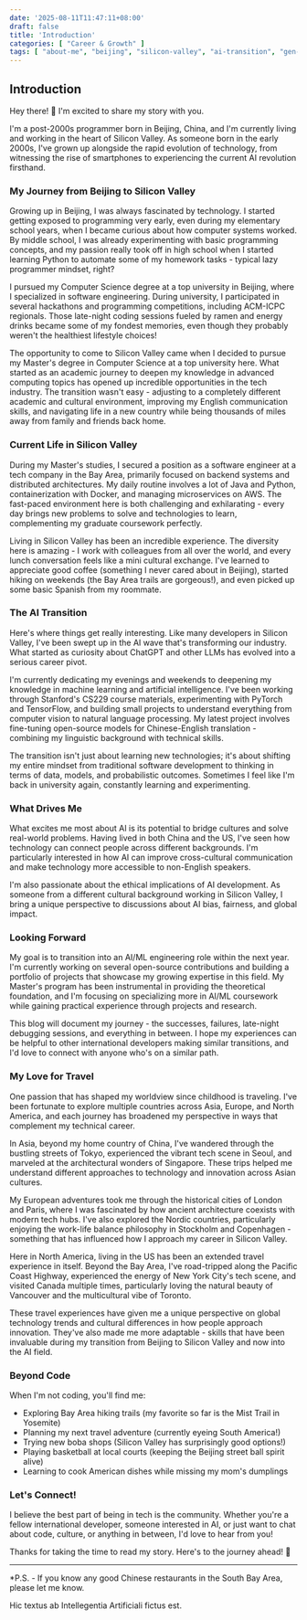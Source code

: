 ```yaml
---
date: '2025-08-11T11:47:11+08:00'
draft: false
title: 'Introduction'
categories: [ "Career & Growth" ]
tags: [ "about-me", "beijing", "silicon-valley", "ai-transition", "gen-z", "programmer", "career", "technology", "machine-learning", "personal-journey" ]
---
```


## Introduction

Hey there! 👋 I'm excited to share my story with you.

I'm a post-2000s programmer born in Beijing, China, and I'm currently living and working in the heart of Silicon Valley. As someone born in the early 2000s, I've grown up alongside the rapid evolution of technology, from witnessing the rise of smartphones to experiencing the current AI revolution firsthand.

### My Journey from Beijing to Silicon Valley

Growing up in Beijing, I was always fascinated by technology. I started getting exposed to programming very early, even during my elementary school years, when I became curious about how computer systems worked. By middle school, I was already experimenting with basic programming concepts, and my passion really took off in high school when I started learning Python to automate some of my homework tasks - typical lazy programmer mindset, right?

I pursued my Computer Science degree at a top university in Beijing, where I specialized in software engineering. During university, I participated in several hackathons and programming competitions, including ACM-ICPC regionals. Those late-night coding sessions fueled by ramen and energy drinks became some of my fondest memories, even though they probably weren't the healthiest lifestyle choices!

The opportunity to come to Silicon Valley came when I decided to pursue my Master's degree in Computer Science at a top university here. What started as an academic journey to deepen my knowledge in advanced computing topics has opened up incredible opportunities in the tech industry. The transition wasn't easy - adjusting to a completely different academic and cultural environment, improving my English communication skills, and navigating life in a new country while being thousands of miles away from family and friends back home.

### Current Life in Silicon Valley

During my Master's studies, I secured a position as a software engineer at a tech company in the Bay Area, primarily focused on backend systems and distributed architectures. My daily routine involves a lot of Java and Python, containerization with Docker, and managing microservices on AWS. The fast-paced environment here is both challenging and exhilarating - every day brings new problems to solve and technologies to learn, complementing my graduate coursework perfectly.

Living in Silicon Valley has been an incredible experience. The diversity here is amazing - I work with colleagues from all over the world, and every lunch conversation feels like a mini cultural exchange. I've learned to appreciate good coffee (something I never cared about in Beijing), started hiking on weekends (the Bay Area trails are gorgeous!), and even picked up some basic Spanish from my roommate.

### The AI Transition

Here's where things get really interesting. Like many developers in Silicon Valley, I've been swept up in the AI wave that's transforming our industry. What started as curiosity about ChatGPT and other LLMs has evolved into a serious career pivot.

I'm currently dedicating my evenings and weekends to deepening my knowledge in machine learning and artificial intelligence. I've been working through Stanford's CS229 course materials, experimenting with PyTorch and TensorFlow, and building small projects to understand everything from computer vision to natural language processing. My latest project involves fine-tuning open-source models for Chinese-English translation - combining my linguistic background with technical skills.

The transition isn't just about learning new technologies; it's about shifting my entire mindset from traditional software development to thinking in terms of data, models, and probabilistic outcomes. Sometimes I feel like I'm back in university again, constantly learning and experimenting.

### What Drives Me

What excites me most about AI is its potential to bridge cultures and solve real-world problems. Having lived in both China and the US, I've seen how technology can connect people across different backgrounds. I'm particularly interested in how AI can improve cross-cultural communication and make technology more accessible to non-English speakers.

I'm also passionate about the ethical implications of AI development. As someone from a different cultural background working in Silicon Valley, I bring a unique perspective to discussions about AI bias, fairness, and global impact.

### Looking Forward

My goal is to transition into an AI/ML engineering role within the next year. I'm currently working on several open-source contributions and building a portfolio of projects that showcase my growing expertise in this field. My Master's program has been instrumental in providing the theoretical foundation, and I'm focusing on specializing more in AI/ML coursework while gaining practical experience through projects and research.

This blog will document my journey - the successes, failures, late-night debugging sessions, and everything in between. I hope my experiences can be helpful to other international developers making similar transitions, and I'd love to connect with anyone who's on a similar path.

### My Love for Travel

One passion that has shaped my worldview since childhood is traveling. I've been fortunate to explore multiple countries across Asia, Europe, and North America, and each journey has broadened my perspective in ways that complement my technical career.

In Asia, beyond my home country of China, I've wandered through the bustling streets of Tokyo, experienced the vibrant tech scene in Seoul, and marveled at the architectural wonders of Singapore. These trips helped me understand different approaches to technology and innovation across Asian cultures.

My European adventures took me through the historical cities of London and Paris, where I was fascinated by how ancient architecture coexists with modern tech hubs. I've also explored the Nordic countries, particularly enjoying the work-life balance philosophy in Stockholm and Copenhagen - something that has influenced how I approach my career in Silicon Valley.

Here in North America, living in the US has been an extended travel experience in itself. Beyond the Bay Area, I've road-tripped along the Pacific Coast Highway, experienced the energy of New York City's tech scene, and visited Canada multiple times, particularly loving the natural beauty of Vancouver and the multicultural vibe of Toronto.

These travel experiences have given me a unique perspective on global technology trends and cultural differences in how people approach innovation. They've also made me more adaptable - skills that have been invaluable during my transition from Beijing to Silicon Valley and now into the AI field.

### Beyond Code

When I'm not coding, you'll find me:
- Exploring Bay Area hiking trails (my favorite so far is the Mist Trail in Yosemite)
- Planning my next travel adventure (currently eyeing South America!)
- Trying new boba shops (Silicon Valley has surprisingly good options!)
- Playing basketball at local courts (keeping the Beijing street ball spirit alive)
- Learning to cook American dishes while missing my mom's dumplings

### Let's Connect!

I believe the best part of being in tech is the community. Whether you're a fellow international developer, someone interested in AI, or just want to chat about code, culture, or anything in between, I'd love to hear from you!

Thanks for taking the time to read my story. Here's to the journey ahead! 🚀

---

*P.S. - If you know any good Chinese restaurants in the South Bay Area, please let me know.

Hic textus ab Intellegentia Artificiali fictus est.
